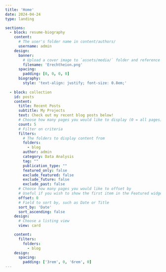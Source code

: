 ```yaml
---
title: 'Home'
date: 2024-04-24
type: landing

sections:
  - block: resume-biography
    content:
      # The user's folder name in content/authors/
      username: admin
    design:
      banner:
        # Upload a cover image to `assets/media/` folder and reference its filename 
        filename: 'Erechtheion.png'
      spacing:
        padding: [0, 0, 0, 0]
      biography:
        style: 'text-align: justify; font-size: 0.8em;'
 
  - block: collection
    id: posts
    content:
      title: Recent Posts
      subtitle: My Projects
      text: Check out my recent blog posts below!
      # Choose how many pages you would like to display (0 = all pages)
      count: 5
      # Filter on criteria
      filters:
        # The folders to display content from
        folders:
          - blog
        author: admin
        category: Data Analysis
        tag: ""
        publication_type: ""
        featured_only: false
        exclude_featured: false
        exclude_future: false
        exclude_past: false
      # Choose how many pages you would like to offset by
      # Useful if you wish to show the first item in the Featured widget
      offset: 0
      # Field to sort by, such as Date or Title
      sort_by: 'Date'
      sort_ascending: false
    design:
      # Choose a listing view
      view: card

    content:
      filters:
        folders:
          - blog
    design:
      spacing:
        padding: ['3rem', 0, '6rem', 0]
---
```



